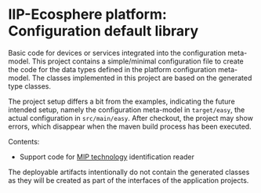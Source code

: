 # IIP-Ecosphere platform: Configuration default library

Basic code for devices or services integrated into the configuration meta-model. This project contains a simple/minimal configuration file to create the code for the data types defined in the platform configuration meta-model. The classes implemented in this project are based on the generated type classes.

The project setup differs a bit from the examples, indicating the future intended setup, namely the configuration meta-model in `target/easy`, the actual configuration in `src/main/easy`. After checkout, the project may show errors, which disappear when the maven build process has been executed.

Contents:
* Support code for [MIP technology](https://mip-technology.de/) identification reader

The deployable artifacts intentionally do not contain the generated classes as they will be created as part of the interfaces of the application projects.